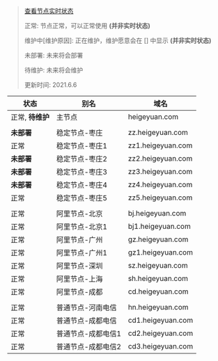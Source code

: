 > [查看节点实时状态](https://jk.heigeyuan.com)
>
> 正常: 节点正常，可以正常使用 **(并非实时状态)**
>
> 维护中[维护原因]: 正在维护，维护愿意会在 [] 中显示 **(并非实时状态)**
>
> 未部署: 未来将会部署
>
> 待维护: 未来将会维护
>
> 更新时间: 2021.6.6

| 状态             | 别名               | 域名              |
| ---------------- | ------------------ | ----------------- |
| 正常, **待维护** | 主节点             | heigeyuan.com     |
|                  |                    |                   |
| **未部署**       | 稳定节点-枣庄      | zz.heigeyuan.com  |
| 正常             | 稳定节点-枣庄1     | zz1.heigeyuan.com  |
| **未部署**       | 稳定节点-枣庄2     | zz2.heigeyuan.com  |
| **未部署**       | 稳定节点-枣庄3     | zz3.heigeyuan.com  |
| **未部署**       | 稳定节点-枣庄4     | zz4.heigeyuan.com  |
| 正常             | 稳定节点-枣庄5     | zz5.heigeyuan.com  |
|                  |                    |                   |
| 正常             | 阿里节点-北京      | bj.heigeyuan.com  |
| 正常             | 阿里节点-北京1     | bj1.heigeyuan.com |
| 正常             | 阿里节点-广州      | gz.heigeyuan.com  |
| 正常             | 阿里节点-广州1     | gz1.heigeyuan.com |
| 正常             | 阿里节点-深圳      | sz.heigeyuan.com  |
| 正常             | 阿里节点-上海      | sh.heigeyuan.com  |
| 正常             | 阿里节点-成都      | cd.heigeyuan.com  |
|                  |                    |                   |
| 正常             | 普通节点-河南电信  | hn.heigeyuan.com  |
| 正常             | 普通节点-成都电信  | cd1.heigeyuan.com |
| 正常             | 普通节点-成都电信1 | cd2.heigeyuan.com |
| 正常             | 普通节点-成都电信2 | cd3.heigeyuan.com |

